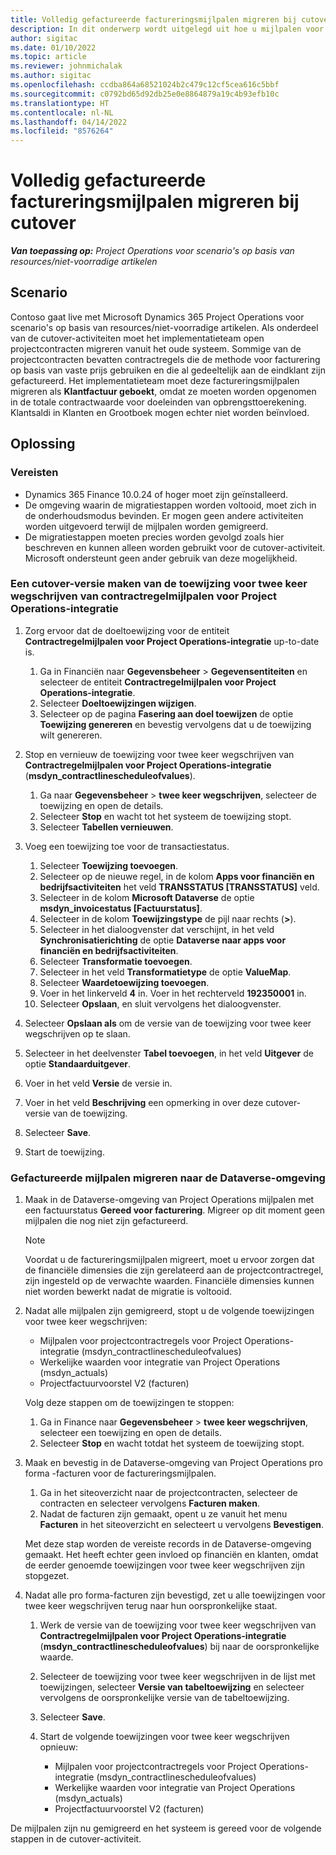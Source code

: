 ```yaml
---
title: Volledig gefactureerde factureringsmijlpalen migreren bij cutover
description: In dit onderwerp wordt uitgelegd uit hoe u mijlpalen voor facturering met een vaste prijs kunt migreren die vóór de datum van inwerkingtreding aan de klant zijn gefactureerd voor openstaande projectcontracten.
author: sigitac
ms.date: 01/10/2022
ms.topic: article
ms.reviewer: johnmichalak
ms.author: sigitac
ms.openlocfilehash: ccdba864a68521024b2c479c12cf5cea616c5bbf
ms.sourcegitcommit: c0792bd65d92db25e0e8864879a19c4b93efb10c
ms.translationtype: HT
ms.contentlocale: nl-NL
ms.lasthandoff: 04/14/2022
ms.locfileid: "8576264"
---
```

# <a name="migrate-fully-invoiced-billing-milestones-at-cutover"></a>Volledig gefactureerde factureringsmijlpalen migreren bij cutover

_**Van toepassing op:** Project Operations voor scenario's op basis van resources/niet-voorradige artikelen_

## <a name="scenario"></a>Scenario

Contoso gaat live met Microsoft Dynamics 365 Project Operations voor scenario's op basis van resources/niet-voorradige artikelen. Als onderdeel van de cutover-activiteiten moet het implementatieteam open projectcontracten migreren vanuit het oude systeem. Sommige van de projectcontracten bevatten contractregels die de methode voor facturering op basis van vaste prijs gebruiken en die al gedeeltelijk aan de eindklant zijn gefactureerd. Het implementatieteam moet deze factureringsmijlpalen migreren als **Klantfactuur geboekt**, omdat ze moeten worden opgenomen in de totale contractwaarde voor doeleinden van opbrengsttoerekening. Klantsaldi in Klanten en Grootboek mogen echter niet worden beïnvloed.

## <a name="solution"></a>Oplossing

### <a name="prerequisites"></a>Vereisten

- Dynamics 365 Finance 10.0.24 of hoger moet zijn geïnstalleerd.
- De omgeving waarin de migratiestappen worden voltooid, moet zich in de onderhoudsmodus bevinden. Er mogen geen andere activiteiten worden uitgevoerd terwijl de mijlpalen worden gemigreerd.
- De migratiestappen moeten precies worden gevolgd zoals hier beschreven en kunnen alleen worden gebruikt voor de cutover-activiteit. Microsoft ondersteunt geen ander gebruik van deze mogelijkheid.

### <a name="create-a-cutover-version-of-the-project-operations-integration-contract-line-milestones-dual-write-map"></a>Een cutover-versie maken van de toewijzing voor twee keer wegschrijven van contractregelmijlpalen voor Project Operations-integratie 

1. Zorg ervoor dat de doeltoewijzing voor de entiteit **Contractregelmijlpalen voor Project Operations-integratie** up-to-date is. 

    1. Ga in Financiën naar **Gegevensbeheer** \> **Gegevensentiteiten** en selecteer de entiteit **Contractregelmijlpalen voor Project Operations-integratie**. 
    2. Selecteer **Doeltoewijzingen wijzigen**. 
    3. Selecteer op de pagina **Fasering aan doel toewijzen** de optie **Toewijzing genereren** en bevestig vervolgens dat u de toewijzing wilt genereren.

2. Stop en vernieuw de toewijzing voor twee keer wegschrijven van **Contractregelmijlpalen voor Project Operations-integratie** (**msdyn\_contractlinescheduleofvalues**). 

    1. Ga naar **Gegevensbeheer** \> **twee keer wegschrijven**, selecteer de toewijzing en open de details. 
    2. Selecteer **Stop** en wacht tot het systeem de toewijzing stopt. 
    3. Selecteer **Tabellen vernieuwen**.

3. Voeg een toewijzing toe voor de transactiestatus.

    1. Selecteer **Toewijzing toevoegen**.
    2. Selecteer op de nieuwe regel, in de kolom **Apps voor financiën en bedrijfsactiviteiten** het veld **TRANSSTATUS \[TRANSSTATUS\]** veld.
    3. Selecteer in de kolom **Microsoft Dataverse** de optie **msdyn\_invoicestatus \[Factuurstatus\]**.
    4. Selecteer in de kolom **Toewijzingstype** de pijl naar rechts (**\>**).
    5. Selecteer in het dialoogvenster dat verschijnt, in het veld **Synchronisatierichting** de optie **Dataverse naar apps voor financiën en bedrijfsactiviteiten**.
    6. Selecteer **Transformatie toevoegen**.
    7. Selecteer in het veld **Transformatietype** de optie **ValueMap**.
    8. Selecteer **Waardetoewijzing toevoegen**.
    9. Voer in het linkerveld **4** in. Voer in het rechterveld **192350001** in. 
    10. Selecteer **Opslaan**, en sluit vervolgens het dialoogvenster.

4. Selecteer **Opslaan als** om de versie van de toewijzing voor twee keer wegschrijven op te slaan. 
5. Selecteer in het deelvenster **Tabel toevoegen**, in het veld **Uitgever** de optie **Standaarduitgever**.
6. Voer in het veld **Versie** de versie in.
7. Voer in het veld **Beschrijving** een opmerking in over deze cutover-versie van de toewijzing. 
8. Selecteer **Save**.
9. Start de toewijzing.

### <a name="migrate-invoiced-milestones-to-the-dataverse-environment"></a>Gefactureerde mijlpalen migreren naar de Dataverse-omgeving

1. Maak in de Dataverse-omgeving van Project Operations mijlpalen met een factuurstatus **Gereed voor facturering**. Migreer op dit moment geen mijlpalen die nog niet zijn gefactureerd.

    > [!NOTE]
    > Voordat u de factureringsmijlpalen migreert, moet u ervoor zorgen dat de financiële dimensies die zijn gerelateerd aan de projectcontractregel, zijn ingesteld op de verwachte waarden. Financiële dimensies kunnen niet worden bewerkt nadat de migratie is voltooid.

2. Nadat alle mijlpalen zijn gemigreerd, stopt u de volgende toewijzingen voor twee keer wegschrijven:

    - Mijlpalen voor projectcontractregels voor Project Operations-integratie (msdyn\_contractlinescheduleofvalues)
    - Werkelijke waarden voor integratie van Project Operations (msdyn\_actuals)
    - Projectfactuurvoorstel V2 (facturen)

    Volg deze stappen om de toewijzingen te stoppen:

    1. Ga in Finance naar **Gegevensbeheer** \> **twee keer wegschrijven**, selecteer een toewijzing en open de details.
    2. Selecteer **Stop** en wacht totdat het systeem de toewijzing stopt.

3. Maak en bevestig in de Dataverse-omgeving van Project Operations pro forma -facturen voor de factureringsmijlpalen. 

    1. Ga in het siteoverzicht naar de projectcontracten, selecteer de contracten en selecteer vervolgens **Facturen maken**.
    2. Nadat de facturen zijn gemaakt, opent u ze vanuit het menu **Facturen** in het siteoverzicht en selecteert u vervolgens **Bevestigen**.

    Met deze stap worden de vereiste records in de Dataverse-omgeving gemaakt. Het heeft echter geen invloed op financiën en klanten, omdat de eerder genoemde toewijzingen voor twee keer wegschrijven zijn stopgezet.

4. Nadat alle pro forma-facturen zijn bevestigd, zet u alle toewijzingen voor twee keer wegschrijven terug naar hun oorspronkelijke staat.

    1. Werk de versie van de toewijzing voor twee keer wegschrijven van **Contractregelmijlpalen voor Project Operations-integratie** (**msdyn\_contractlinescheduleofvalues**) bij naar de oorspronkelijke waarde. 
    2. Selecteer de toewijzing voor twee keer wegschrijven in de lijst met toewijzingen, selecteer **Versie van tabeltoewijzing** en selecteer vervolgens de oorspronkelijke versie van de tabeltoewijzing.
    3. Selecteer **Save**.
    4. Start de volgende toewijzingen voor twee keer wegschrijven opnieuw:

        - Mijlpalen voor projectcontractregels voor Project Operations-integratie (msdyn\_contractlinescheduleofvalues)
        - Werkelijke waarden voor integratie van Project Operations (msdyn\_actuals)
        - Projectfactuurvoorstel V2 (facturen)

De mijlpalen zijn nu gemigreerd en het systeem is gereed voor de volgende stappen in de cutover-activiteit.

